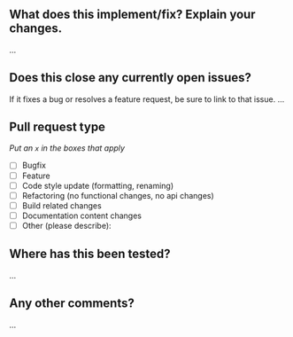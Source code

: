 ## What does this implement/fix? Explain your changes.
…

## Does this close any currently open issues?
If it fixes a bug or resolves a feature request, be sure to link to that issue.
…

## Pull request type
<!-- Please try to limit your pull request to one type, submit multiple pull requests if needed. -->
_Put an `x` in the boxes that apply_
- [ ] Bugfix
- [ ] Feature
- [ ] Code style update (formatting, renaming)
- [ ] Refactoring (no functional changes, no api changes)
- [ ] Build related changes
- [ ] Documentation content changes
- [ ] Other (please describe):

## Where has this been tested?
…

## Any other comments?
…
